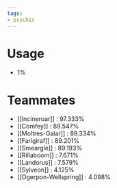 ```yaml
---
tags:
- psychic
---
```

# Usage
- 1%
# Teammates
- [[Incineroar]] : 97.333%
- [[Comfey]] : 89.547%
- [[Moltres-Galar]] : 89.334%
- [[Farigiraf]] : 89.201%
- [[Smeargle]] : 89.193%
- [[Rillaboom]] : 7.671%
- [[Landorus]] : 7.579%
- [[Sylveon]] : 4.125%
- [[Ogerpon-Wellspring]] : 4.098%